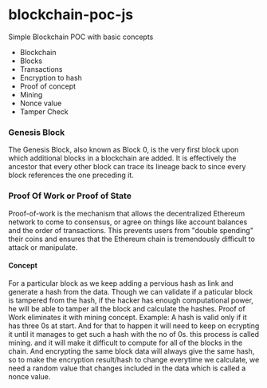 # blockchain-poc-js
Simple Blockchain POC with basic concepts 


- Blockchain
- Blocks
- Transactions
- Encryption to hash
- Proof of concept
- Mining
- Nonce value
- Tamper Check



### Genesis Block
The Genesis Block, also known as Block 0, is the very first block upon which additional blocks in a blockchain are added. It is effectively the ancestor that every other block can trace its lineage back to since every block references the one preceding it.


### Proof Of Work or Proof of State
Proof-of-work is the mechanism that allows the decentralized Ethereum network to come to consensus, or agree on things like account balances and the order of transactions. This prevents users from "double spending" their coins and ensures that the Ethereum chain is tremendously difficult to attack or manipulate.

#### Concept

For a particular block as we keep adding a pervious hash as link and generate a hash from the data.
Though we can validate if a paticular block is tampered from the hash, if the hacker has enough computational power, he will be able to tamper all the block and calculate the hashes.
Proof of Work eliminates it with mining concept. 
Example: A hash is valid only if it has three 0s at start. And for that to happen it will need to keep on ecrypting it until it manages to get such a hash with the no of 0s. this process is called mining. and it will make it difficult to compute for all of the blocks in the chain.
And encrypting the same block data will always give the same hash, so to make the encryption result/hash to change everytime we calculate, we need a random value that changes included in the data which is called a nonce value.